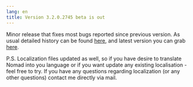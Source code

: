 ```yaml
---
lang: en
title: Version 3.2.0.2745 beta is out
---
```

Minor release that fixes most bugs reported since previous version. As usual detailed history can be found [here](/history.txt), and latest version you can grab [here](/en/downloads).

P.S. Localization files updated as well, so if you have desire to translate Nomad into you language or if you want update any existing localisation - feel free to try. If you have any questions regarding localization (or any other questions) contact me directly via mail.
